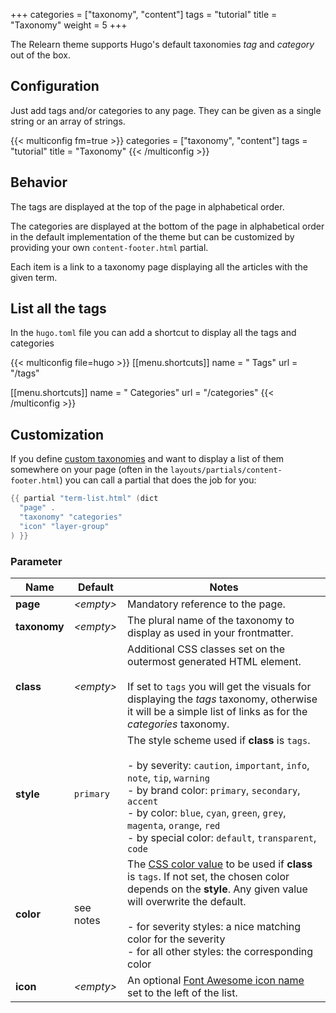 +++
categories = ["taxonomy", "content"]
tags = "tutorial"
title = "Taxonomy"
weight = 5
+++

The Relearn theme supports Hugo's default taxonomies _tag_ and _category_ out of the box.

## Configuration

Just add tags and/or categories to any page. They can be given as a single string or an array of strings.

{{< multiconfig fm=true >}}
categories = ["taxonomy", "content"]
tags = "tutorial"
title = "Taxonomy"
{{< /multiconfig >}}

## Behavior

The tags are displayed at the top of the page in alphabetical order.

The categories are displayed at the bottom of the page in alphabetical order in the default implementation of the theme but can be customized by providing your own `content-footer.html` partial.

Each item is a link to a taxonomy page displaying all the articles with the given term.

## List all the tags

In the `hugo.toml`  file you can add a shortcut to display all the tags and categories

{{< multiconfig file=hugo >}}
[[menu.shortcuts]]
name = "<i class='fa-fw fas fa-tags'></i> Tags"
url = "/tags"

[[menu.shortcuts]]
name = "<i class='fa-fw fas fa-layer-group'></i> Categories"
url = "/categories"
{{< /multiconfig >}}

## Customization

If you define [custom taxonomies](https://gohugo.io/content-management/taxonomies/#configure-taxonomies) and want to display a list of them somewhere on your page (often in the `layouts/partials/content-footer.html`) you can call a partial that does the job for you:

````go
{{ partial "term-list.html" (dict
  "page" .
  "taxonomy" "categories"
  "icon" "layer-group"
) }}
````

### Parameter

| Name                  | Default         | Notes       |
|-----------------------|-----------------|-------------|
| **page**              | _&lt;empty&gt;_ | Mandatory reference to the page. |
| **taxonomy**          | _&lt;empty&gt;_ | The plural name of the taxonomy to display as used in your frontmatter. |
| **class**             | _&lt;empty&gt;_ | Additional CSS classes set on the outermost generated HTML element.<br><br>If set to `tags` you will get the visuals for displaying the _tags_ taxonomy, otherwise it will be a simple list of links as for the _categories_ taxonomy. |
| **style**             | `primary`       | The style scheme used if **class** is `tags`.<br><br>- by severity: `caution`, `important`, `info`, `note`, `tip`, `warning`<br>- by brand color: `primary`, `secondary`, `accent`<br>- by color: `blue`, `cyan`, `green`, `grey`, `magenta`, `orange`, `red`<br>- by special color: `default`, `transparent`, `code` |
| **color**             | see notes       | The [CSS color value](https://developer.mozilla.org/en-US/docs/Web/CSS/color_value) to be used if **class** is `tags`. If not set, the chosen color depends on the **style**. Any given value will overwrite the default.<br><br>- for severity styles: a nice matching color for the severity<br>- for all other styles: the corresponding color |
| **icon**              | _&lt;empty&gt;_ | An optional [Font Awesome icon name](shortcodes/icon#finding-an-icon) set to the left of the list. |
